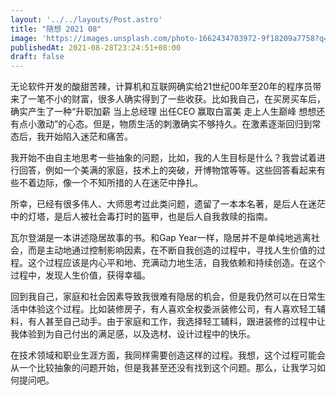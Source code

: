 ```yaml
---
layout: '../../layouts/Post.astro'
title: "随想 2021 08"
image: 'https://images.unsplash.com/photo-1662434703972-9f18209a7758?q=10'
publishedAt: 2021-08-28T23:24:51+08:00
draft: false
---
```


无论软件开发的酸甜苦辣，计算机和互联网确实给21世纪00年至20年的程序员带来了一笔不小的财富，很多人确实得到了一些收获。比如我自己，在买房买车后，确实产生了一种“升职加薪 当上总经理 出任CEO 赢取白富美 走上人生巅峰 想想还有点小激动”的心态。但是，物质生活的刺激确实不够持久。在激素逐渐回归到常态后，我开始陷入迷茫和痛苦。

我开始不由自主地思考一些抽象的问题，比如，我的人生目标是什么？我尝试着进行回答，例如一个美满的家庭，技术上的突破，开博物馆等等。这些回答看起来有些不着边际，像一个不知所措的人在迷茫中挣扎。

所幸，已经有很多伟人、大师思考过此类问题，遗留了一本本名著，是后人在迷茫中的灯塔，是后人被社会毒打时的盔甲，也是后人自我救赎的指南。

瓦尔登湖是一本讲述隐居故事的书。和Gap Year一样，隐居并不是单纯地逃离社会，而是主动地通过控制影响因素，在不断自我创造的过程中，寻找人生价值的过程。这个过程应该是内心平和地、充满动力地生活，自我依赖和持续创造。在这个过程中，发现人生价值，获得幸福。

回到我自己，家庭和社会因素导致我很难有隐居的机会，但是我仍然可以在日常生活中体验这个过程。比如装修房子，有人喜欢全权委派装修公司，有人喜欢轻工辅料，有人甚至自己动手。由于家庭和工作，我选择轻工辅料，跟进装修的过程中让我体验到为自己付出的满足感，以及选材、设计过程中的快乐。

在技术领域和职业生涯方面，我同样需要创造这样的过程。我想，这个过程可能会从一个比较抽象的问题开始，但是我甚至还没有找到这个问题。那么，让我学习如何提问吧。

